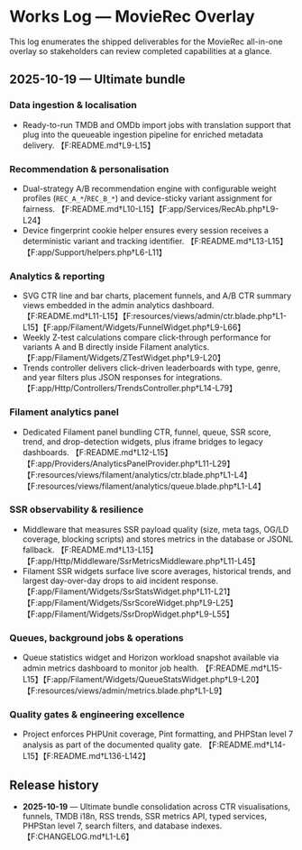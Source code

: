 # Works Log — MovieRec Overlay

This log enumerates the shipped deliverables for the MovieRec all-in-one overlay so stakeholders can review completed capabilities at a glance.

## 2025-10-19 — Ultimate bundle

### Data ingestion & localisation
- Ready-to-run TMDB and OMDb import jobs with translation support that plug into the queueable ingestion pipeline for enriched metadata delivery. 【F:README.md†L9-L15】

### Recommendation & personalisation
- Dual-strategy A/B recommendation engine with configurable weight profiles (`REC_A_*`/`REC_B_*`) and device-sticky variant assignment for fairness. 【F:README.md†L10-L15】【F:app/Services/RecAb.php†L9-L24】
- Device fingerprint cookie helper ensures every session receives a deterministic variant and tracking identifier. 【F:README.md†L13-L15】【F:app/Support/helpers.php†L6-L11】

### Analytics & reporting
- SVG CTR line and bar charts, placement funnels, and A/B CTR summary views embedded in the admin analytics dashboard. 【F:README.md†L11-L15】【F:resources/views/admin/ctr.blade.php†L1-L15】【F:app/Filament/Widgets/FunnelWidget.php†L9-L66】
- Weekly Z-test calculations compare click-through performance for variants A and B directly inside Filament analytics. 【F:app/Filament/Widgets/ZTestWidget.php†L9-L20】
- Trends controller delivers click-driven leaderboards with type, genre, and year filters plus JSON responses for integrations. 【F:app/Http/Controllers/TrendsController.php†L14-L79】

### Filament analytics panel
- Dedicated Filament panel bundling CTR, funnel, queue, SSR score, trend, and drop-detection widgets, plus iframe bridges to legacy dashboards. 【F:README.md†L12-L15】【F:app/Providers/AnalyticsPanelProvider.php†L11-L29】【F:resources/views/filament/analytics/ctr.blade.php†L1-L4】【F:resources/views/filament/analytics/queue.blade.php†L1-L4】

### SSR observability & resilience
- Middleware that measures SSR payload quality (size, meta tags, OG/LD coverage, blocking scripts) and stores metrics in the database or JSONL fallback. 【F:README.md†L13-L15】【F:app/Http/Middleware/SsrMetricsMiddleware.php†L11-L45】
- Filament SSR widgets surface live score averages, historical trends, and largest day-over-day drops to aid incident response. 【F:app/Filament/Widgets/SsrStatsWidget.php†L11-L21】【F:app/Filament/Widgets/SsrScoreWidget.php†L9-L25】【F:app/Filament/Widgets/SsrDropWidget.php†L9-L55】

### Queues, background jobs & operations
- Queue statistics widget and Horizon workload snapshot available via admin metrics dashboard to monitor job health. 【F:README.md†L15-L15】【F:app/Filament/Widgets/QueueStatsWidget.php†L9-L20】【F:resources/views/admin/metrics.blade.php†L1-L9】

### Quality gates & engineering excellence
- Project enforces PHPUnit coverage, Pint formatting, and PHPStan level 7 analysis as part of the documented quality gate. 【F:README.md†L14-L15】【F:README.md†L136-L142】

## Release history
- **2025-10-19** — Ultimate bundle consolidation across CTR visualisations, funnels, TMDB i18n, RSS trends, SSR metrics API, typed services, PHPStan level 7, search filters, and database indexes. 【F:CHANGELOG.md†L1-L6】
